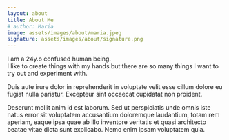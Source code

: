 ```yaml
---
layout: about
title: About Me
# author: Maria
image: assets/images/about/maria.jpeg
signature: assets/images/about/signature.png
---
```


I am a 24y.o confused human being. <br> I like to create things with my hands but there are so many things I want to try out and experiment with.

Duis aute irure dolor in reprehenderit in voluptate velit esse cillum dolore eu fugiat nulla pariatur.
Excepteur sint occaecat cupidatat non proident.

Deserunt mollit anim id est laborum. Sed ut perspiciatis unde omnis iste natus error sit voluptatem
accusantium doloremque laudantium, totam rem aperiam, eaque ipsa quae ab illo inventore veritatis et quasi
architecto beatae vitae dicta sunt explicabo. Nemo enim ipsam voluptatem quia.